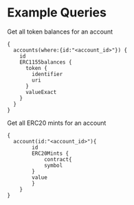# Example Queries 

Get all token balances for an account

```
{
  accounts(where:{id:"<account_id>"}) {
    id
    ERC1155balances {
      token {
        identifier
        uri
      }
      valueExact
    }
  }
}
```

Get all ERC20 mints for an account

```
{
  account(id:"<account_id>"){
        id  
        ERC20Mints {
            contract{
            symbol
        }  
        value
        }
    }
}
```